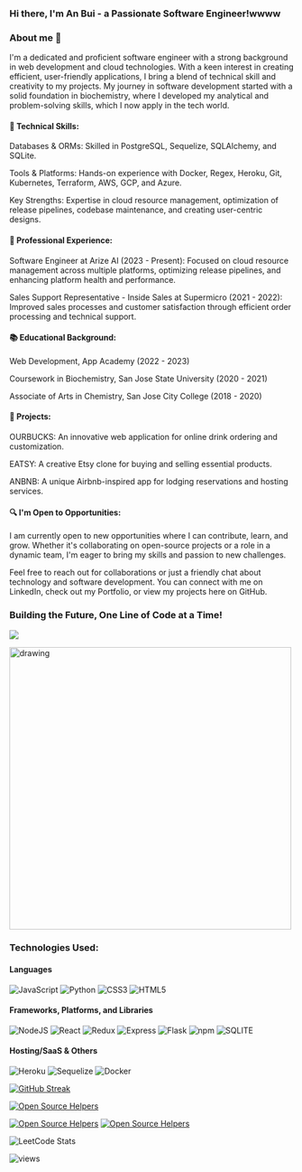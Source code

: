 ### Hi there, I'm An Bui - a Passionate Software Engineer!wwww

### About me 🌱

I'm a dedicated and proficient software engineer with a strong background in web development and cloud technologies. With a keen interest in creating efficient, user-friendly applications, I bring a blend of technical skill and creativity to my projects. My journey in software development started with a solid foundation in biochemistry, where I developed my analytical and problem-solving skills, which I now apply in the tech world.

#### 🔧 Technical Skills:

Databases & ORMs: Skilled in PostgreSQL, Sequelize, SQLAlchemy, and SQLite.

Tools & Platforms: Hands-on experience with Docker, Regex, Heroku, Git, Kubernetes, Terraform, AWS, GCP, and Azure.

Key Strengths: Expertise in cloud resource management, optimization of release pipelines, codebase maintenance, and creating user-centric designs.

#### 💼 Professional Experience:

Software Engineer at Arize AI (2023 - Present): Focused on cloud resource management across multiple platforms, optimizing release pipelines, and enhancing platform health and performance.

Sales Support Representative - Inside Sales at Supermicro (2021 - 2022): Improved sales processes and customer satisfaction through efficient order processing and technical support.

#### 📚 Educational Background:

Web Development, App Academy (2022 - 2023)

Coursework in Biochemistry, San Jose State University (2020 - 2021)

Associate of Arts in Chemistry, San Jose City College (2018 - 2020)

#### 🚀 Projects:

OURBUCKS: An innovative web application for online drink ordering and customization.

EATSY: A creative Etsy clone for buying and selling essential products.

ANBNB: A unique Airbnb-inspired app for lodging reservations and hosting services.

#### 🔍 I'm Open to Opportunities:

I am currently open to new opportunities where I can contribute, learn, and grow. Whether it's collaborating on open-source projects or a role in a dynamic team, I'm eager to bring my skills and passion to new challenges.

Feel free to reach out for collaborations or just a friendly chat about technology and software development. You can connect with me on LinkedIn, check out my Portfolio, or view my projects here on GitHub.

### Building the Future, One Line of Code at a Time!



[<img src="https://img.shields.io/badge/LinkedIn-0077B5?style=for-the-badge&logo=linkedin&logoColor=white">](https://www.linkedin.com/in/an-bui-0115/)

<img src="https://cdn.dribbble.com/users/4055494/screenshots/15215756/media/d2b66c4ca0192aa26d103448b3d1518b.gif" alt="drawing" style="width:500px; justify-content:center"/>



### Technologies Used:

#### Languages
![JavaScript](https://img.shields.io/badge/JavaScript-F7DF1E?style=for-the-badge&logo=JavaScript&logoColor=white)
![Python](https://img.shields.io/badge/Python-3776AB?style=for-the-badge&logo=python&logoColor=white)
![CSS3](https://img.shields.io/badge/CSS3-1572B6?style=for-the-badge&logo=css3&logoColor=white)
![HTML5](https://img.shields.io/badge/HTML5-E34F26?style=for-the-badge&logo=html5&logoColor=white)

#### Frameworks, Platforms, and Libraries
![NodeJS](https://img.shields.io/badge/Node.js-43853D?style=for-the-badge&logo=node.js&logoColor=white)
![React](https://img.shields.io/badge/React-20232A?style=for-the-badge&logo=react&logoColor=61DAFB)
![Redux](https://img.shields.io/badge/Redux-593D88?style=for-the-badge&logo=redux&logoColor=white)
![Express](https://img.shields.io/badge/Express.js-404D59?style=for-the-badge)
![Flask](https://img.shields.io/badge/Flask-000000?style=for-the-badge&logo=flask&logoColor=white)
![npm](https://img.shields.io/badge/npm-CB3837?style=for-the-badge&logo=npm&logoColor=white)
![SQLITE](https://img.shields.io/badge/SQLite-07405E?style=for-the-badge&logo=sqlite&logoColor=white)


#### Hosting/SaaS & Others
![Heroku](https://img.shields.io/badge/Heroku-430098?style=for-the-badge&logo=heroku&logoColor=white)
![Sequelize](https://img.shields.io/badge/sequelize-323330?style=for-the-badge&logo=sequelize&logoColor=blue)
![Docker](https://img.shields.io/badge/docker-%230db7ed.svg?style=for-the-badge&logo=docker&logoColor=white)

[![GitHub Streak](https://streak-stats.demolab.com/?user=anbui0115&theme=dark)](https://git.io/streak-stats)



[![Open Source Helpers](https://www.codetriage.com/nodejs/node/badges/users.svg)](https://www.codetriage.com/nodejs/node)


[![Open Source Helpers](https://www.codetriage.com/python/cpython/badges/users.svg)](https://www.codetriage.com/python/cpython)
[![Open Source Helpers](https://www.codetriage.com/facebook/react/badges/users.svg)](https://www.codetriage.com/facebook/react)

![LeetCode Stats](https://leetcard.jacoblin.cool/Anbui0115?theme=dark&font=Noto%20Serif%20Devanagari)


![views](https://komarev.com/ghpvc/?username=anbui0115&label=PROFILE+VIEWS)
